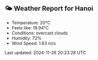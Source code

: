 <!-- WEATHER-START -->
## 🌤 Weather Report for Hanoi

- Temperature: 20°C
- Feels like: 19.94°C
- Conditions: overcast clouds
- Humidity: 72%
- Wind Speed: 1.63 m/s

Last updated: 2024-11-26 20:23:28 UTC
<!-- WEATHER-END -->
